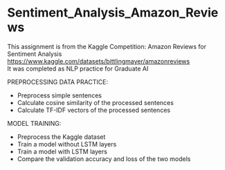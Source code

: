 # Sentiment_Analysis_Amazon_Reviews

This assignment is from the Kaggle Competition: Amazon Reviews for Sentiment Analysis
https://www.kaggle.com/datasets/bittlingmayer/amazonreviews  
It was completed as NLP practice for Graduate AI

PREPROCESSING DATA PRACTICE:
- Preprocess simple sentences
- Calculate cosine similarity of the processed sentences
- Calculate TF-IDF vectors of the processed sentences

MODEL TRAINING:
- Preprocess the Kaggle dataset
- Train a model without LSTM layers
- Train a model with LSTM layers
- Compare the validation accuracy and loss of the two models

